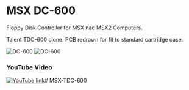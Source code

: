 # MSX DC-600
Floppy Disk Controller for MSX nad MSX2 Computers.

Talent TDC-600 clone. PCB redrawn for fit to standard cartridge case.

![DC-600](/photos/dc_600_01_s.jpg)
![DC-600](/photos/dc_600_04_s.jpg)

### YouTube Video
[![YouTube link](https://img.youtube.com/vi/Oa3J1MnWHXI/0.jpg)](https://www.youtube.com/watch?v=Oa3J1MnWHXI)# MSX-TDC-600
